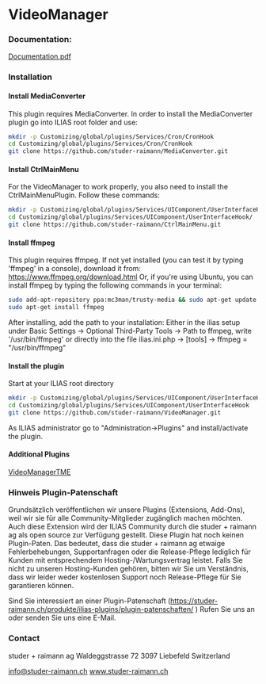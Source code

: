 VideoManager
============
### Documentation: 
[Documentation.pdf](/doc/Documentation.pdf?raw=true)

### Installation
#### Install MediaConverter
This plugin requires MediaConverter.
In order to install the MediaConverter plugin go into ILIAS root folder and use:

```bash
mkdir -p Customizing/global/plugins/Services/Cron/CronHook
cd Customizing/global/plugins/Services/Cron/CronHook
git clone https://github.com/studer-raimann/MediaConverter.git
```

#### Install CtrlMainMenu
For the VideoManager to work properly, you also need to install the CtrlMainMenu­Plugin. Follow these
commands:

```bash
mkdir -p Customizing/global/plugins/Services/UIComponent/UserInterfaceHook/
cd Customizing/global/plugins/Services/UIComponent/UserInterfaceHook/
git clone https://github.com/studer-raimann/CtrlMainMenu.git
```

#### Install ffmpeg
This plugin requires ffmpeg. If not yet installed (you can test it by typing 'ffmpeg' in a console), download it from: https://www.ffmpeg.org/download.html
Or, if you're using Ubuntu, you can install ffmpeg by typing the following commands in your terminal:
```bash
sudo add-apt-repository ppa:mc3man/trusty-media && sudo apt-get update
sudo apt-get install ffmpeg
```
After installing, add the path to your installation:
Either in the ilias setup under Basic Settings -> Optional Third-Party Tools -> Path to ffmpeg, write '/usr/bin/ffmpeg'
or directly into the file ilias.ini.php -> [tools] -> ffmpeg = "/usr/bin/ffmpeg"

#### Install the plugin
Start at your ILIAS root directory
```bash
mkdir -p Customizing/global/plugins/Services/UIComponent/UserInterfaceHook/
cd Customizing/global/plugins/Services/UIComponent/UserInterfaceHook
git clone https://github.com/studer-raimann/VideoManager.git
```
As ILIAS administrator go to "Administration->Plugins" and install/activate the plugin.

#### Additional Plugins
[VideoManagerTME](https://github.com/studer-raimann/VideoManagerTME)

### Hinweis Plugin-Patenschaft
Grundsätzlich veröffentlichen wir unsere Plugins (Extensions, Add-Ons), weil wir sie für alle Community-Mitglieder zugänglich machen möchten. Auch diese Extension wird der ILIAS Community durch die studer + raimann ag als open source zur Verfügung gestellt. Diese Plugin hat noch keinen Plugin-Paten. Das bedeutet, dass die studer + raimann ag etwaige Fehlerbehebungen, Supportanfragen oder die Release-Pflege lediglich für Kunden mit entsprechendem Hosting-/Wartungsvertrag leistet. Falls Sie nicht zu unseren Hosting-Kunden gehören, bitten wir Sie um Verständnis, dass wir leider weder kostenlosen Support noch Release-Pflege für Sie garantieren können.

Sind Sie interessiert an einer Plugin-Patenschaft (https://studer-raimann.ch/produkte/ilias-plugins/plugin-patenschaften/ ) Rufen Sie uns an oder senden Sie uns eine E-Mail.

### Contact
studer + raimann ag
Waldeggstrasse 72
3097 Liebefeld
Switzerland

info@studer-raimann.ch
www.studer-raimann.ch
